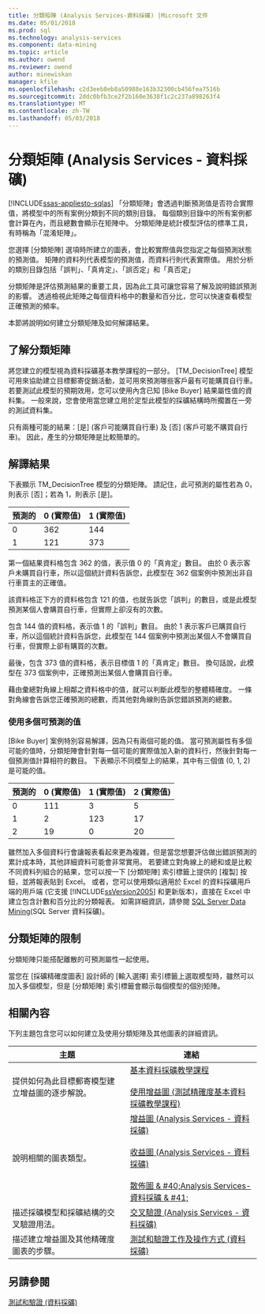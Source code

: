 ```yaml
---
title: 分類矩陣 (Analysis Services-資料採礦) |Microsoft 文件
ms.date: 05/01/2018
ms.prod: sql
ms.technology: analysis-services
ms.component: data-mining
ms.topic: article
ms.author: owend
ms.reviewer: owend
author: minewiskan
manager: kfile
ms.openlocfilehash: c2d3eeb8eb8a50988e163b32300cb456fea7516b
ms.sourcegitcommit: 2ddc0bfb3ce2f2b160e3638f1c2c237a898263f4
ms.translationtype: MT
ms.contentlocale: zh-TW
ms.lasthandoff: 05/03/2018
---
```

# <a name="classification-matrix-analysis-services---data-mining"></a>分類矩陣 (Analysis Services - 資料採礦)
[!INCLUDE[ssas-appliesto-sqlas](../../includes/ssas-appliesto-sqlas.md)]
  「分類矩陣」會透過判斷預測值是否符合實際值，將模型中的所有案例分類到不同的類別目錄。 每個類別目錄中的所有案例都會計算在內，而且總數會顯示在矩陣中。 分類矩陣是統計模型評估的標準工具，有時稱為「混淆矩陣」。  
  
 您選擇 [分類矩陣] 選項時所建立的圖表，會比較實際值與您指定之每個預測狀態的預測值。 矩陣的資料列代表模型的預測值，而資料行則代表實際值。 用於分析的類別目錄包括「誤判」、「真肯定」、「誤否定」和「真否定」  
  
 分類矩陣是評估預測結果的重要工具，因為此工具可讓您容易了解及說明錯誤預測的影響。 透過檢視此矩陣之每個資料格中的數量和百分比，您可以快速查看模型正確預測的頻率。  
  
 本節將說明如何建立分類矩陣及如何解譯結果。  
  
## <a name="understanding-the-classification-matrix"></a>了解分類矩陣  
 將您建立的模型視為資料採礦基本教學課程的一部分。 [TM_DecisionTree] 模型可用來協助建立目標郵寄促銷活動，並可用來預測哪些客戶最有可能購買自行車。 若要測試此模型的預期效用，您可以使用內含已知 [Bike Buyer] 結果屬性值的資料集。 一般來說，您會使用當您建立用於定型此模型的採礦結構時所擱置在一旁的測試資料集。  
  
 只有兩種可能的結果：[是] \(客戶可能購買自行車) 及 [否] \(客戶可能不購買自行車)。 因此，產生的分類矩陣是比較簡單的。  
  
## <a name="interpreting-the-results"></a>解譯結果  
 下表顯示 TM_DecisionTree 模型的分類矩陣。 請記住，此可預測的屬性若為 0，則表示 [否]；若為 1，則表示 [是]。  
  
|預測的|0 (實際值)|1 (實際值)|  
|---------------|------------------|------------------|  
|0|362|144|  
|1|121|373|  
  
 第一個結果資料格包含 362 的值，表示值 0 的「真肯定」數目。 由於 0 表示客戶未購買自行車，所以這個統計資料告訴您，此模型在 362 個案例中預測出非自行車買主的正確值。  
  
 該資料格正下方的資料格包含 121 的值，也就告訴您「誤判」的數目，或是此模型預測某個人會購買自行車，但實際上卻沒有的次數。  
  
 包含 144 值的資料格，表示值 1 的「誤判」數目。 由於 1 表示客戶已購買自行車，所以這個統計資料告訴您，此模型在 144 個案例中預測出某個人不會購買自行車，但實際上卻有購買的次數。  
  
 最後，包含 373 值的資料格，表示目標值 1 的「真肯定」數目。 換句話說，此模型在 373 個案例中，正確預測出某個人會購買自行車。  
  
 藉由彙總對角線上相鄰之資料格中的值，就可以判斷此模型的整體精確度。 一條對角線會告訴您正確預測的總數，而其他對角線則告訴您錯誤預測的總數。  
  
### <a name="using-multiple-predictable-values"></a>使用多個可預測的值  
 [Bike Buyer] 案例特別容易解譯，因為只有兩個可能的值。 當可預測屬性有多個可能的值時，分類矩陣會針對每一個可能的實際值加入新的資料行，然後針對每一個預測值計算相符的數目。 下表顯示不同模型上的結果，其中有三個值 (0, 1, 2) 是可能的值。  
  
|預測的|0 (實際值)|1 (實際值)|2 (實際值)|  
|---------------|------------------|------------------|------------------|  
|0|111|3|5|  
|1|2|123|17|  
|2|19|0|20|  
  
 雖然加入多個資料行會讓報表看起來更為複雜，但是當您想要評估做出錯誤預測的累計成本時，其他詳細資料可能會非常實用。 若要建立對角線上的總和或是比較不同資料列組合的結果，您可以按一下 [分類矩陣] 索引標籤上提供的 [複製] 按鈕，並將報表貼到 Excel。 或者，您可以使用類似適用於 Excel 的資料採礦用戶端的用戶端 (它支援 [!INCLUDE[ssVersion2005](../../includes/ssversion2005-md.md)] 和更新版本)，直接在 Excel 中建立包含計數和百分比的分類報表。 如需詳細資訊，請參閱 [SQL Server Data Mining](http://go.microsoft.com/fwlink/?LinkID=77733)(SQL Server 資料採礦)。  
  
## <a name="restrictions-on-the-classification-matrix"></a>分類矩陣的限制  
 分類矩陣只能搭配離散的可預測屬性一起使用。  
  
 當您在 [採礦精確度圖表] 設計師的 [輸入選擇] 索引標籤上選取模型時，雖然可以加入多個模型，但是 [分類矩陣] 索引標籤會顯示每個模型的個別矩陣。  
  
## <a name="related-content"></a>相關內容  
 下列主題包含您可以如何建立及使用分類矩陣及其他圖表的詳細資訊。  
  
|主題|連結|  
|------------|-----------|  
|提供如何為此目標郵寄模型建立增益圖的逐步解說。|[基本資料採礦教學課程](http://msdn.microsoft.com/library/6602edb6-d160-43fb-83c8-9df5dddfeb9c)<br /><br /> [使用增益圖 &#40;測試精確度基本資料採礦教學課程&#41;](http://msdn.microsoft.com/library/822d414b-4a39-473f-80c3-53476e30655a)|  
|說明相關的圖表類型。|[增益圖 &#40;Analysis Services - 資料採礦&#41;](../../analysis-services/data-mining/lift-chart-analysis-services-data-mining.md)<br /><br /> [收益圖 &#40;Analysis Services - 資料採礦&#41;](../../analysis-services/data-mining/profit-chart-analysis-services-data-mining.md)<br /><br /> [散佈圖 & #40;Analysis Services-資料採礦 & #41;](../../analysis-services/data-mining/scatter-plot-analysis-services-data-mining.md)|  
|描述採礦模型和採礦結構的交叉驗證用法。|[交叉驗證 &#40;Analysis Services - 資料採礦&#41;](../../analysis-services/data-mining/cross-validation-analysis-services-data-mining.md)|  
|描述建立增益圖及其他精確度圖表的步驟。|[測試和驗證工作及操作方式 &#40;資料採礦&#41;](../../analysis-services/data-mining/testing-and-validation-tasks-and-how-tos-data-mining.md)|  
  
## <a name="see-also"></a>另請參閱  
 [測試和驗證 &#40;資料採礦&#41;](../../analysis-services/data-mining/testing-and-validation-data-mining.md)  
  
  
